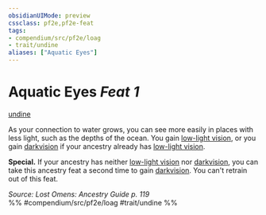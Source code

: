```yaml
---
obsidianUIMode: preview
cssclass: pf2e,pf2e-feat
tags:
- compendium/src/pf2e/loag
- trait/undine
aliases: ["Aquatic Eyes"]
---
```

# Aquatic Eyes  *Feat 1*  
[undine](undine-b2.md "Undine Ancestry & Heritage Trait")  


As your connection to water grows, you can see more easily in places with less light, such as the depths of the ocean. You gain [low-light vision](low-light-vision.md), or you gain [darkvision](Reference/Rules/Abilities/darkvision.md) if your ancestry already has [low-light vision](low-light-vision.md).

**Special.** If your ancestry has neither [low-light vision](low-light-vision.md) nor [darkvision](Reference/Rules/Abilities/darkvision.md), you can take this ancestry feat a second time to gain [darkvision](Reference/Rules/Abilities/darkvision.md). You can't retrain out of this feat.

*Source: Lost Omens: Ancestry Guide p. 119*  
%% #compendium/src/pf2e/loag #trait/undine %%